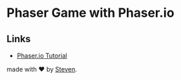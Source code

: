 # Phaser Game with Phaser.io

## Links
- [Phaser.io Tutorial](http://phaser.io/tutorials/making-your-first-phaser-game/index)

made with :heart: by [Steven](https://github.com/iamstevendao).
